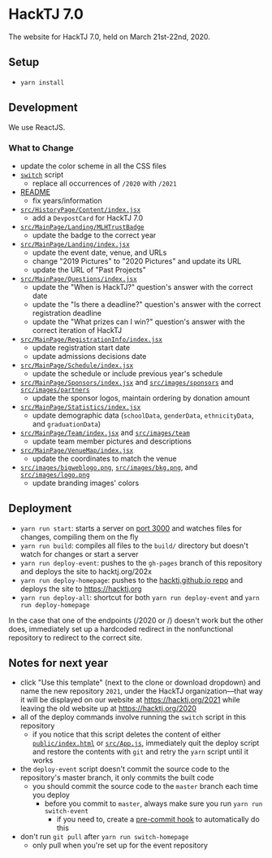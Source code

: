 # HackTJ 7.0

The website for HackTJ 7.0, held on March 21st-22nd, 2020.

## Setup

-   `yarn install`

## Development

We use ReactJS.

### What to Change

-   update the color scheme in all the CSS files
-   [`switch`](switch) script
    -   replace all occurrences of `/2020` with `/2021`
-   [README](README.md)
    -   fix years/information
-   [`src/HistoryPage/Content/index.jsx`](src/HistoryPage/Content/index.jsx)
    -   add a `DevpostCard` for HackTJ 7.0
-   [`src/MainPage/Landing/MLHTrustBadge`](src/MainPage/Landing/MLHTrustBadge)
    -   update the badge to the correct year
-   [`src/MainPage/Landing/index.jsx`](src/MainPage/Landing/index.jsx)
    -   update the event date, venue, and URLs
    -   change "2019 Pictures" to "2020 Pictures" and update its URL
    -   update the URL of "Past Projects"
-   [`src/MainPage/Questions/index.jsx`](src/MainPage/Questions/index.jsx)
    -   update the "When is HackTJ?" question's answer with the correct date
    -   update the "Is there a deadline?" question's answer with the correct registration deadline
    -   update the "What prizes can I win?" question's answer with the correct iteration of HackTJ
-   [`src/MainPage/RegistrationInfo/index.jsx`](src/MainPage/RegistrationInfo/index.jsx)
    -   update registration start date
    -   update admissions decisions date
-   [`src/MainPage/Schedule/index.jsx`](src/MainPage/Schedule/index.jsx)
    -   update the schedule or include previous year's schedule
-   [`src/MainPage/Sponsors/index.jsx`](src/MainPage/Sponsors/index.jsx) and [`src/images/sponsors`](src/images/sponsors) and [`src/images/partners`](src/images/partners)
    -   update the sponsor logos, maintain ordering by donation amount
-   [`src/MainPage/Statistics/index.jsx`](src/MainPage/Statistics/index.jsx)
    -   update demographic data (`schoolData`, `genderData`, `ethnicityData`, and `graduationData`)
-   [`src/MainPage/Team/index.jsx`](src/MainPage/Team/index.jsx) and [`src/images/team`](src/images/team)
    -   update team member pictures and descriptions
-   [`src/MainPage/VenueMap/index.jsx`](src/MainPage/VenueMap)
    -   update the coordinates to match the venue
-   [`src/images/bigweblogo.png`](src/images/bigweblogo.png), [`src/images/bkg.png`](src/images/bkg.png), and [`src/images/logo.png`](src/images/logo.png)
    -   update branding images' colors

## Deployment

-   `yarn run start`: starts a server on [port 3000](localhost:3000) and watches files for changes, compiling them on the fly
-   `yarn run build`: compiles all files to the `build/` directory but doesn't watch for changes or start a server
-   `yarn run deploy-event`: pushes to the `gh-pages` branch of this repository and deploys the site to hacktj.org/202x
-   `yarn run deploy-homepage`: pushes to the [hacktj.github.io repo](https://github.com/HackTJ/hacktj.github.io) and deploys the site to <https://hacktj.org>
-   `yarn run deploy-all`: shortcut for both `yarn run deploy-event` and `yarn run deploy-homepage`

In the case that one of the endpoints (/2020 or /) doesn't work but the other does, immediately set up a hardcoded redirect in the nonfunctional repository to redirect to the correct site. 

## Notes for next year

-   click "Use this template" (next to the clone or download dropdown) and name the new repository `2021`, under the HackTJ organization—that way it will be displayed on our website at <https://hacktj.org/2021> while leaving the old website up at <https://hacktj.org/2020>
-   all of the deploy commands involve running the `switch` script in this repository
    -   if you notice that this script deletes the content of either [`public/index.html`](public/index.html) or [`src/App.js`](src/App.js), immediately quit the deploy script and restore the contents with `git` and retry the `yarn` script until it works
-   the `deploy-event` script doesn't commit the source code to the repository's master branch, it only commits the built code
    -   you should commit the source code to the `master` branch each time you deploy
        -   before you commit to `master`, always make sure you run `yarn run switch-event`
            -   if you need to, create a [pre-commit hook](https://git-scm.com/docs/githooks#_pre_commit) to automatically do this
-   don't run `git pull` after `yarn run switch-homepage`
    -   only pull when you're set up for the event repository
